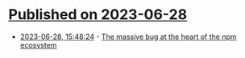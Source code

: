 # [Published on 2023-06-28](index.md)

* [2023-06-28, 15:48:24](https://lobste.rs/s/k4lybq/massive_bug_at_heart_npm_ecosystem) - [The massive bug at the heart of the npm ecosystem](https://blog.vlt.sh/blog/the-massive-hole-in-the-npm-ecosystem/)

